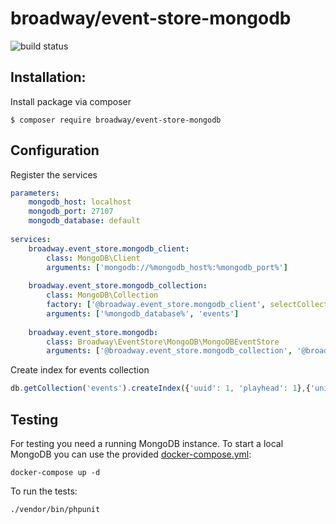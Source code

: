 # broadway/event-store-mongodb

![build status](https://github.com/broadway/event-store-mongodb/actions/workflows/ci.yml/badge.svg)

Installation:
-------------
Install package via composer 
```
$ composer require broadway/event-store-mongodb
```

Configuration
-------------

Register the services 
```yaml
parameters:
    mongodb_host: localhost
    mongodb_port: 27107
    mongodb_database: default 
    
services:
    broadway.event_store.mongodb_client:
        class: MongoDB\Client
        arguments: ['mongodb://%mongodb_host%:%mongodb_port%']
    
    broadway.event_store.mongodb_collection:
        class: MongoDB\Collection
        factory: ['@broadway.event_store.mongodb_client', selectCollection]
        arguments: ['%mongodb_database%', 'events']
    
    broadway.event_store.mongodb:
        class: Broadway\EventStore\MongoDB\MongoDBEventStore
        arguments: ['@broadway.event_store.mongodb_collection', '@broadway.serializer.payload', '@broadway.serializer.metadata']

```

Create index for events collection 
```javascript
db.getCollection('events').createIndex({'uuid': 1, 'playhead': 1},{'unique': 1});
```

Testing
-------
For testing you need a running MongoDB instance.
To start a local MongoDB you can use the provided [docker-compose.yml](https://docs.docker.com/compose/compose-file/):

```
docker-compose up -d
```

To run the tests:

```
./vendor/bin/phpunit
```
